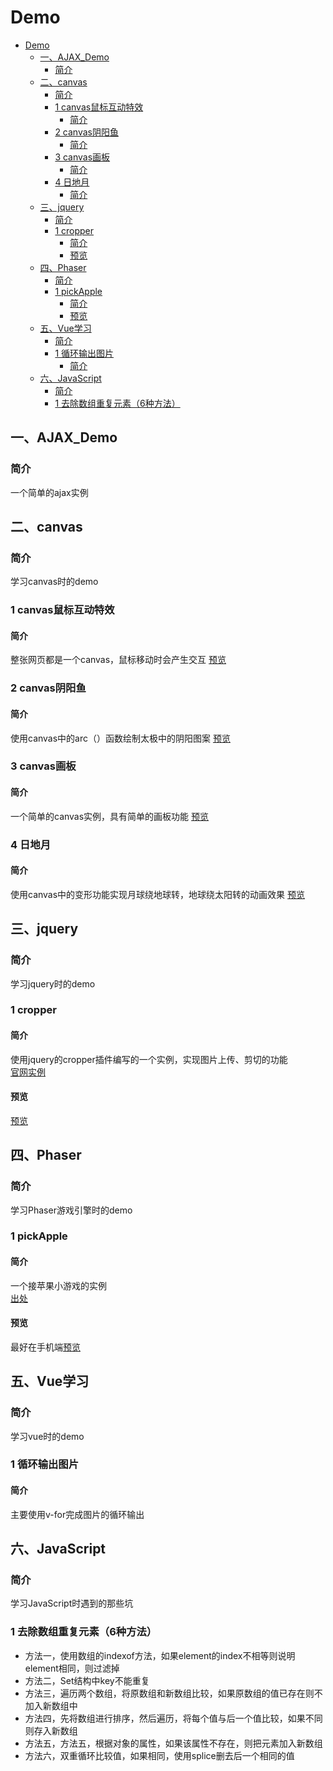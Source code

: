 # Demo

<!-- TOC -->

- [Demo](#demo)
    - [一、AJAX_Demo](#一ajax_demo)
        - [简介](#简介)
    - [二、canvas](#二canvas)
        - [简介](#简介-1)
        - [1 canvas鼠标互动特效](#1-canvas鼠标互动特效)
            - [简介](#简介-2)
        - [2 canvas阴阳鱼](#2-canvas阴阳鱼)
            - [简介](#简介-3)
        - [3 canvas画板](#3-canvas画板)
            - [简介](#简介-4)
        - [4 日地月](#4-日地月)
            - [简介](#简介-5)
    - [三、jquery](#三jquery)
        - [简介](#简介-6)
        - [1 cropper](#1-cropper)
            - [简介](#简介-7)
            - [预览](#预览)
    - [四、Phaser](#四phaser)
        - [简介](#简介-8)
        - [1 pickApple](#1-pickapple)
            - [简介](#简介-9)
            - [预览](#预览-1)
    - [五、Vue学习](#五vue学习)
        - [简介](#简介-10)
        - [1 循环输出图片](#1-循环输出图片)
            - [简介](#简介-11)
    - [六、JavaScript](#六javascript)
        - [简介](#简介-12)
        - [1 去除数组重复元素（6种方法）](#1-去除数组重复元素6种方法)

<!-- /TOC -->

## 一、AJAX_Demo
### 简介
一个简单的ajax实例
## 二、canvas
### 简介
学习canvas时的demo
### 1 canvas鼠标互动特效
#### 简介
整张网页都是一个canvas，鼠标移动时会产生交互
<a href="https://chrischen0405.github.io/Demo/canvas/canvas%E9%BC%A0%E6%A0%87%E4%BA%92%E5%8A%A8%E7%89%B9%E6%95%88/index.html" target="_blank">预览</a>
### 2 canvas阴阳鱼
#### 简介
使用canvas中的arc（）函数绘制太极中的阴阳图案
<a href="https://chrischen0405.github.io/Demo/canvas/canvas%20arc()%E5%87%BD%E6%95%B0%E7%BB%98%E5%88%B6%E9%98%B4%E9%98%B3%E9%B1%BC.html" target="_blank">预览</a>
### 3 canvas画板
#### 简介
一个简单的canvas实例，具有简单的画板功能
<a href="https://chrischen0405.github.io/Demo/canvas/canvas%E7%94%BB%E6%9D%BF.html" target="_blank">预览</a>
### 4 日地月
#### 简介
使用canvas中的变形功能实现月球绕地球转，地球绕太阳转的动画效果
<a href="https://chrischen0405.github.io/Demo/canvas/canvas%E7%BB%98%E5%88%B6%E6%97%A5%E5%9C%B0%E6%9C%88.html" target="_blank">预览</a>
## 三、jquery
### 简介
学习jquery时的demo
### 1 cropper
#### 简介
使用jquery的cropper插件编写的一个实例，实现图片上传、剪切的功能<br>
<a href="https://fengyuanchen.github.io/cropper/" target="_blank">官网实例</a>
#### 预览
<a href="https://chrischen0405.github.io/Demo/jquery/cropper/cropper%E5%9B%BE%E5%83%8F%E8%A3%81%E5%89%AA.html" target="_blank">预览</a>
## 四、Phaser
### 简介
学习Phaser游戏引擎时的demo
### 1 pickApple
#### 简介
一个接苹果小游戏的实例<br>
<a href="https://segmentfault.com/a/1190000009212221" target="_blank">出处</a>
#### 预览
最好在手机端<a href="https://chrischen0405.github.io/Demo/Phaser/pickApple/index.html" target="_blank">预览</a>
## 五、Vue学习
### 简介
学习vue时的demo
### 1 循环输出图片
#### 简介
主要使用v-for完成图片的循环输出
## 六、JavaScript
### 简介
学习JavaScript时遇到的那些坑
### 1 去除数组重复元素（6种方法）
- 方法一，使用数组的indexof方法，如果element的index不相等则说明element相同，则过滤掉
- 方法二，Set结构中key不能重复
- 方法三，遍历两个数组，将原数组和新数组比较，如果原数组的值已存在则不加入新数组中
- 方法四，先将数组进行排序，然后遍历，将每个值与后一个值比较，如果不同则存入新数组
- 方法五，方法五，根据对象的属性，如果该属性不存在，则把元素加入新数组
- 方法六，双重循环比较值，如果相同，使用splice删去后一个相同的值